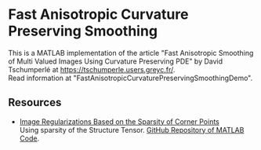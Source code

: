 Fast Anisotropic Curvature Preserving Smoothing
===============================================

This is a MATLAB implementation of the article "Fast Anisotropic Smoothing of Multi Valued Images Using Curvature Preserving PDE" by David Tschumperlé at https://tschumperle.users.greyc.fr/.  
Read information at "FastAnisotropicCurvaturePreservingSmoothingDemo".

## Resources
 *  [Image Regularizations Based on the Sparsity of Corner Points](https://ieeexplore.ieee.org/document/8424212)  
    Using sparsity of the Structure Tensor. [GitHub Repository of MATLAB Code](https://github.com/HUST-Tan/NCDR).
